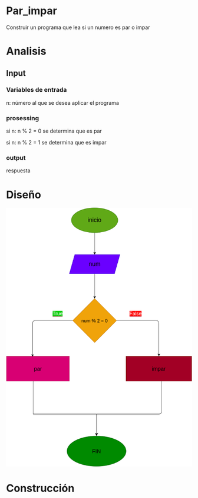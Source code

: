 # Par_impar
Construir un programa que lea si un numero es par o impar

# Analisis

## Input



### Variables de entrada
n: número al que se desea aplicar el programa
### prosessing

si n: n % 2 = 0 se determina que es par

si n: n % 2 = 1 se determina que es impar

### output
respuesta
# Diseño

![Diagrama de flujo](Diagrama.png "Diagrama de flujo") 
# Construcción
